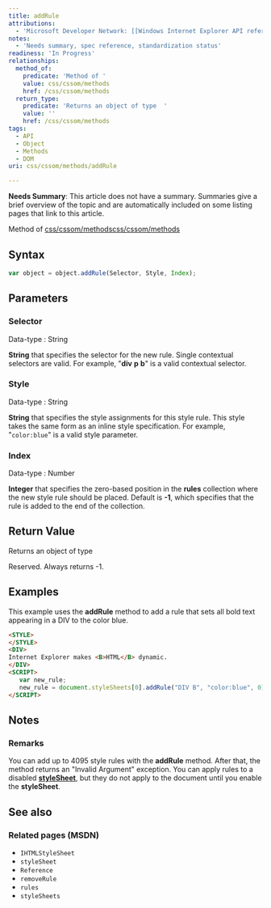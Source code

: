 ```yaml
---
title: addRule
attributions:
  - 'Microsoft Developer Network: [[Windows Internet Explorer API reference](http://msdn.microsoft.com/en-us/library/ie/hh828809%28v=vs.85%29.aspx) Article]'
notes:
  - 'Needs summary, spec reference, standardization status'
readiness: 'In Progress'
relationships:
  method_of:
    predicate: 'Method of '
    value: css/cssom/methods
    href: /css/cssom/methods
  return_type:
    predicate: 'Returns an object of type  '
    value: ''
    href: /css/cssom/methods
tags:
  - API
  - Object
  - Methods
  - DOM
uri: css/cssom/methods/addRule

---
```

**Needs Summary**: This article does not have a summary. Summaries give a brief overview of the topic and are automatically included on some listing pages that link to this article.

Method of [css/cssom/methods](/css/cssom/methods)[css/cssom/methods](/css/cssom/methods)

## Syntax

``` js
var object = object.addRule(Selector, Style, Index);
```

## Parameters

### Selector

 Data-type
:   String

**String** that specifies the selector for the new rule. Single contextual selectors are valid. For example, "**div** **p** **b**" is a valid contextual selector.

### Style

 Data-type
:   String

**String** that specifies the style assignments for this style rule. This style takes the same form as an inline style specification. For example, "`color:blue`" is a valid style parameter.

### Index

 Data-type
:   Number

**Integer** that specifies the zero-based position in the **rules** collection where the new style rule should be placed. Default is **-1**, which specifies that the rule is added to the end of the collection.

## Return Value

Returns an object of type

Reserved. Always returns -1.

## Examples

This example uses the **addRule** method to add a rule that sets all bold text appearing in a DIV to the color blue.

``` html
<STYLE>
</STYLE>
<DIV>
Internet Explorer makes <B>HTML</B> dynamic.
</DIV>
<SCRIPT>
   var new_rule;
   new_rule = document.styleSheets[0].addRule("DIV B", "color:blue", 0);
</SCRIPT>
```

## Notes

### Remarks

You can add up to 4095 style rules with the **addRule** method. After that, the method returns an "Invalid Argument" exception. You can apply rules to a disabled [**styleSheet**](/css/cssom/styleSheet), but they do not apply to the document until you enable the **styleSheet**.

## See also

### Related pages (MSDN)

-   `IHTMLStyleSheet`
-   `styleSheet`
-   `Reference`
-   `removeRule`
-   `rules`
-   `styleSheets`
